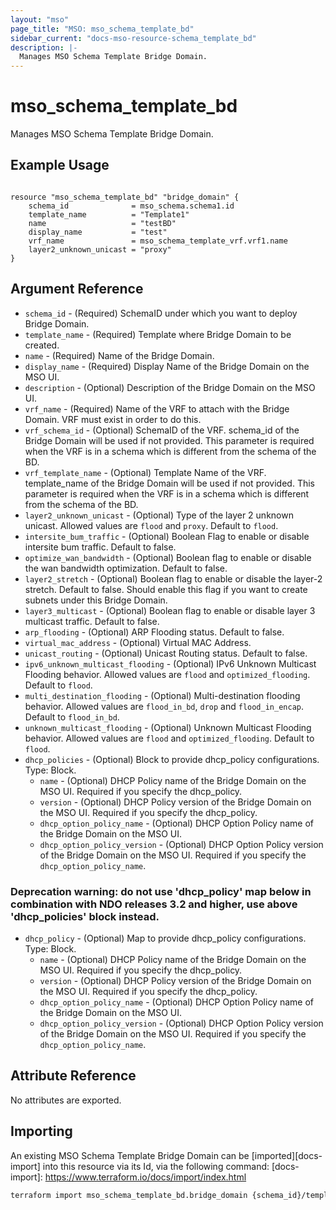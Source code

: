 ```yaml
---
layout: "mso"
page_title: "MSO: mso_schema_template_bd"
sidebar_current: "docs-mso-resource-schema_template_bd"
description: |-
  Manages MSO Schema Template Bridge Domain.
---
```


# mso_schema_template_bd #

Manages MSO Schema Template Bridge Domain.

## Example Usage ##

```hcl

resource "mso_schema_template_bd" "bridge_domain" {
    schema_id              = mso_schema.schema1.id
    template_name          = "Template1"
    name                   = "testBD"
    display_name           = "test"
    vrf_name               = mso_schema_template_vrf.vrf1.name
    layer2_unknown_unicast = "proxy" 
}

```

## Argument Reference ##

* `schema_id` - (Required) SchemaID under which you want to deploy Bridge Domain.
* `template_name` - (Required) Template where Bridge Domain to be created.
* `name` - (Required) Name of the Bridge Domain.
* `display_name` - (Required) Display Name of the Bridge Domain on the MSO UI.
* `description` - (Optional) Description of the Bridge Domain on the MSO UI.
* `vrf_name` - (Required) Name of the VRF to attach with the Bridge Domain. VRF must exist in order to do this.
* `vrf_schema_id` - (Optional) SchemaID of the VRF. schema_id of the Bridge Domain will be used if not provided. This parameter is required when the VRF is in a schema which is different from the schema of the BD.
* `vrf_template_name` - (Optional) Template Name of the VRF. template_name of the Bridge Domain will be used if not provided. This parameter is required when the VRF is in a schema which is different from the schema of the BD.
* `layer2_unknown_unicast` - (Optional) Type of the layer 2 unknown unicast. Allowed values are `flood` and `proxy`. Default to `flood`.
* `intersite_bum_traffic` - (Optional) Boolean Flag to enable or disable intersite bum traffic. Default to false.
* `optimize_wan_bandwidth` - (Optional) Boolean flag to enable or disable the wan bandwidth optimization. Default to false.
* `layer2_stretch` - (Optional) Boolean flag to enable or disable the layer-2 stretch. Default to false. Should enable this flag if you want to create subnets under this Bridge Domain.
* `layer3_multicast` - (Optional) Boolean flag to enable or disable layer 3 multicast traffic. Default to false.
* `arp_flooding` - (Optional) ARP Flooding status. Default to false.
* `virtual_mac_address` - (Optional) Virtual MAC Address.
* `unicast_routing` - (Optional) Unicast Routing status. Default to false.
* `ipv6_unknown_multicast_flooding` - (Optional) IPv6 Unknown Multicast Flooding behavior. Allowed values are `flood` and `optimized_flooding`. Default to `flood`.
* `multi_destination_flooding` - (Optional) Multi-destination flooding behavior. Allowed values are `flood_in_bd`, `drop` and `flood_in_encap`. Default to `flood_in_bd`.
* `unknown_multicast_flooding` - (Optional) Unknown Multicast Flooding behavior. Allowed values are `flood` and `optimized_flooding`. Default to `flood`.
* `dhcp_policies` - (Optional) Block to provide dhcp_policy configurations. Type: Block.
  * `name` - (Optional) DHCP Policy name of the Bridge Domain on the MSO UI. Required if you specify the dhcp_policy.
  * `version` - (Optional) DHCP Policy version of the Bridge Domain on the MSO UI. Required if you specify the dhcp_policy.
  * `dhcp_option_policy_name` - (Optional) DHCP Option Policy name of the Bridge Domain on the MSO UI.
  * `dhcp_option_policy_version` - (Optional) DHCP Option Policy version of the Bridge Domain on the MSO UI. Required if you specify the `dhcp_option_policy_name`.

### Deprecation warning: do not use 'dhcp_policy' map below in combination with NDO releases 3.2 and higher, use above 'dhcp_policies' block instead.

* `dhcp_policy` - (Optional) Map to provide dhcp_policy configurations. Type: Block.
  * `name` - (Optional) DHCP Policy name of the Bridge Domain on the MSO UI. Required if you specify the dhcp_policy.
  * `version` - (Optional) DHCP Policy version of the Bridge Domain on the MSO UI. Required if you specify the dhcp_policy.
  * `dhcp_option_policy_name` - (Optional) DHCP Option Policy name of the Bridge Domain on the MSO UI.
  * `dhcp_option_policy_version` - (Optional) DHCP Option Policy version of the Bridge Domain on the MSO UI. Required if you specify the `dhcp_option_policy_name`.

## Attribute Reference ##

No attributes are exported.

## Importing ##

An existing MSO Schema Template Bridge Domain can be [imported][docs-import] into this resource via its Id, via the following command: [docs-import]: <https://www.terraform.io/docs/import/index.html>

```bash
terraform import mso_schema_template_bd.bridge_domain {schema_id}/template/{template_name}/bd/{name}
```
